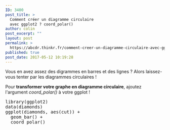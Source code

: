 ```yaml
---
ID: 3400
post_title: >
  Comment créer un diagramme circulaire
  avec ggplot2 ? coord_polar()
author: colin
post_excerpt: ""
layout: post
permalink: >
  https://abcdr.thinkr.fr/comment-creer-un-diagramme-circulaire-avec-ggplot2-coord_polar/
published: true
post_date: 2017-05-12 10:19:28
---
```

<p>Vous en avez assez des digrammes en barres et des lignes ? Alors laissez-vous tenter par les diagrammes circulaires !
<p>Pour<strong> transformer votre graphe en diagramme circulaire</strong>, ajoutez l'argument <em>coord_polar()</em> à votre ggplot !
<p><pre>library(ggplot2)
data(diamonds)
ggplot(diamonds, aes(cut)) +
  geom_bar() +
  coord_polar()</pre>